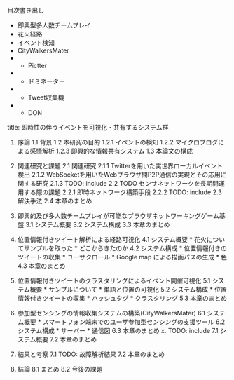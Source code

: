 目次書き出し

* 即興型多人数チームプレイ
* 花火経路
* イベント検知
* CityWalkersMater
* - Pictter
* - ドミネーター
* - Tweet収集機
* - DON

title: 即時性の伴うイベントを可視化・共有するシステム群
1. 序論
    1.1 背景
    1.2 本研究の目的
        1.2.1 イベントの検知
        1.2.2 マイクロブログによる感情解析
        1.2.3 即興的な情報共有システム
    1.3 本論文の構成
2. 関連研究と課題
    2.1 関連研究
        2.1.1 Twitterを用いた実世界ローカルイベント検出
        2.1.2 WebSocketを用いたWebブラウザ間P2P通信の実現とその応用に関する研究
        2.1.3 TODO: include
    2.2 TODO センサネットワークを長期間運用する際の課題
        2.2.1 即時ネットワーク構築手段
        2.2.2 TODO: include
        2.3 解決手法
        2.4 本章のまとめ

3. 即興的及び多人数チームプレイが可能なブラウザネットワーキングゲーム基盤
    3.1 システム概要
    3.2 システム構成
    3.3 本章のまとめ
4. 位置情報付きツイート解析による経路可視化
    4.1 システム概要
        * 花火についてサンプルを取った
        * どこからきたのか
    4.2 システム構成
        * 位置情報付きのツイートの収集
        * ユーザクロール
        * Google map による描画パスの生成
            * 色
    4.3 本章のまとめ
5. 位置情報付きツイートのクラスタリングによるイベント開催可視化
    5.1 システム概要
        * サンプルについて
        * 単語と位置の可視化
    5.2 システム構成
        * 位置情報付きツイートの収集
        * ハッシュタグ
        * クラスタリング
    5.3 本章のまとめ
6. 参加型センシングの情報収集システムの構築(CityWalkersMater)
    6.1 システム概要
        * スマートフォン端末でのユーザ参加型センシングの支援ツール
    6.2 システム構成
        * サーバー
        * 通信図
    6.3 本章のまとめ
x. TODO: include
    7.1 システム概要
    7.2 本章のまとめ
7. 結果と考察
    7.1 TODO: 故障解析結果
    7.2 本章のまとめ
8. 結論
    8.1 まとめ
    8.2 今後の課題
